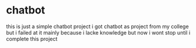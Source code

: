 # chatbot
this is just a simple chatbot project 
i got chatbot as project from my college
but i failed at it 
mainly because i lacke knowledge but now i 
wont stop until i complete this project 

